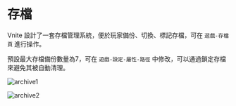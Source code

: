# 存檔

Vnite 設計了一套存檔管理系統，便於玩家備份、切換、標記存檔，可在 `遊戲-存檔頁` 進行操作。

預設最大存檔備份數量為7，可在 `遊戲-設定-屬性-路徑` 中修改，可以通過鎖定存檔來避免其被自動清理。

![archive1](https://img.timero.xyz/i/2025/04/02/67ed175e0ea84.webp)

![archive2](https://img.timero.xyz/i/2025/04/02/67ed177c2fec0.webp)
